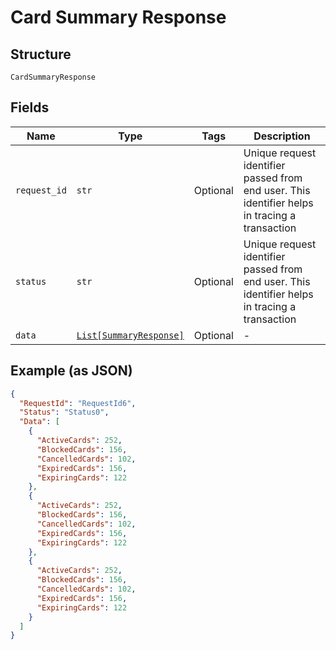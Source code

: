 
# Card Summary Response

## Structure

`CardSummaryResponse`

## Fields

| Name | Type | Tags | Description |
|  --- | --- | --- | --- |
| `request_id` | `str` | Optional | Unique request identifier passed from end user. This identifier helps in tracing a transaction |
| `status` | `str` | Optional | Unique request identifier passed from end user. This identifier helps in tracing a transaction |
| `data` | [`List[SummaryResponse]`](../../doc/models/summary-response.md) | Optional | - |

## Example (as JSON)

```json
{
  "RequestId": "RequestId6",
  "Status": "Status0",
  "Data": [
    {
      "ActiveCards": 252,
      "BlockedCards": 156,
      "CancelledCards": 102,
      "ExpiredCards": 156,
      "ExpiringCards": 122
    },
    {
      "ActiveCards": 252,
      "BlockedCards": 156,
      "CancelledCards": 102,
      "ExpiredCards": 156,
      "ExpiringCards": 122
    },
    {
      "ActiveCards": 252,
      "BlockedCards": 156,
      "CancelledCards": 102,
      "ExpiredCards": 156,
      "ExpiringCards": 122
    }
  ]
}
```

